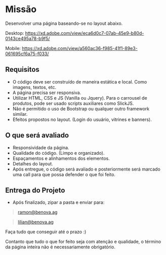 Missão
====================

Desenvolver uma página baseando-se no layout abaixo.

Desktop: https://xd.adobe.com/view/eca6d0c7-07ab-45e9-b80d-0143ce495a78-b9f5/

Mobile: https://xd.adobe.com/view/a560ac36-f985-41f1-89e3-061695cf6a75-f033/

## Requisitos

- O código deve ser construído de maneira estática e local. Como imagens, textos, etc.
- A página precisa ser responsiva.
- Utilizar HTML, CSS e JS (Vanilla ou Jquery). Para o carrousel de produtos, pode ser usado scripts auxiliares como SlickJS.
- Não é permitido o uso de Bootstrap ou qualquer outro framework similar.
- Efeitos propostos no layout. (Login do usuário, vitrines e banners).

## O que será avaliado

- Responsividade da página.
- Qualidade do código. (Limpo e organizado).
- Espaçamentos e alinhamentos dos elementos.
- Detalhes do layout.
- Após entregue, o código será avaliado e posteriormente será marcado uma call para que possa defender o que foi feito.

## Entrega do Projeto

- Após finalizado, zipar a pasta e enviar para:

> ramon@benova.ag

> lilian@benova.ag


Faça tudo que conseguir até o prazo :)

Contanto que tudo o que for feito seja com atenção e qualidade, o término da página inteira não é necessariamente obrigatório.